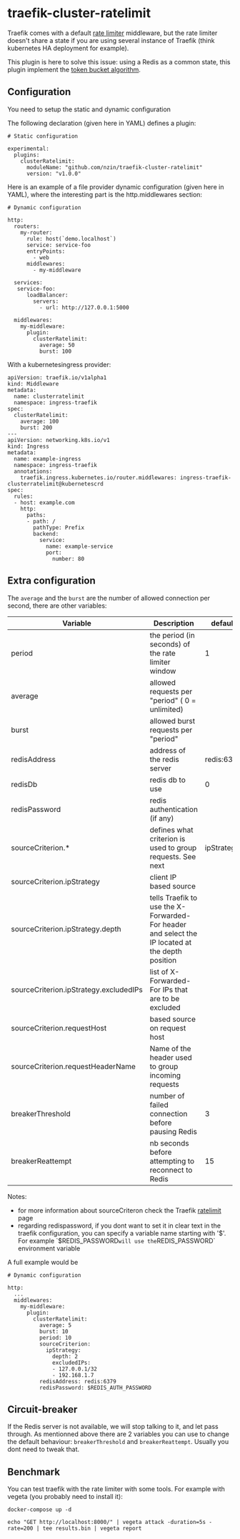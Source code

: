 # traefik-cluster-ratelimit

Traefik comes with a default [rate limiter](https://doc.traefik.io/traefik/middlewares/http/ratelimit/) middleware, but the rate limiter doesn't share a state if you are using several instance of Traefik (think kubernetes HA deployment for example).

This plugin is here to solve this issue: using a Redis as a common state, this plugin implement the [token bucket algorithm](https://en.wikipedia.org/wiki/Token_bucket).

## Configuration

You need to setup the static and dynamic configuration

The following declaration (given here in YAML) defines a plugin:

```
# Static configuration

experimental:
  plugins:
    clusterRatelimit:
      moduleName: "github.com/nzin/traefik-cluster-ratelimit"
      version: "v1.0.0"
```

Here is an example of a file provider dynamic configuration (given here in YAML), where the interesting part is the http.middlewares section:

```
# Dynamic configuration

http:
  routers:
    my-router:
      rule: host(`demo.localhost`)
      service: service-foo
      entryPoints:
        - web
      middlewares:
        - my-middleware

  services:
   service-foo:
      loadBalancer:
        servers:
          - url: http://127.0.0.1:5000
  
  middlewares:
    my-middleware:
      plugin:
        clusterRatelimit:
          average: 50
          burst: 100
```

With a kubernetesingress provider:

```
apiVersion: traefik.io/v1alpha1
kind: Middleware
metadata:
  name: clusterratelimit
  namespace: ingress-traefik
spec:
  clusterRatelimit:
    average: 100
    burst: 200
---
apiVersion: networking.k8s.io/v1
kind: Ingress
metadata:
  name: example-ingress
  namespace: ingress-traefik
  annotations:
    traefik.ingress.kubernetes.io/router.middlewares: ingress-traefik-clusterratelimit@kubernetescrd
spec:
  rules:
  - host: example.com
    http:
      paths:
      - path: /
        pathType: Prefix
        backend:
          service:
            name: example-service
            port:
              number: 80
```

## Extra configuration

The `average` and the `burst` are the number of allowed connection per second, there are other variables:

| Variable                    | Description                                        | default    |
|-----------------------------|----------------------------------------------------|------------|
| period                      | the period (in seconds) of the rate limiter window | 1          |
| average                     | allowed requests per "period" ( 0 = unlimited)     |            |
| burst                       | allowed burst requests per "period"                |            |
| redisAddress                | address of the redis server                        | redis:6379 |
| redisDb                     | redis db to use                                    | 0          |
| redisPassword               | redis authentication (if any)                      |            |
| sourceCriterion.*           | defines what criterion is used to group requests. See next | ipStrategy |
| sourceCriterion.ipStrategy  | client IP based source                             |            |
| sourceCriterion.ipStrategy.depth | tells Traefik to use the X-Forwarded-For header and select the IP located at the depth position |    |
| sourceCriterion.ipStrategy.excludedIPs | list of X-Forwarded-For IPs that are to be excluded | |
| sourceCriterion.requestHost | based source on request host                       |            |
| sourceCriterion.requestHeaderName | Name of the header used to group incoming requests|       |
| breakerThreshold            | number of failed connection before pausing Redis   | 3          |
| breakerReattempt            | nb seconds before attempting to reconnect to Redis | 15         |

Notes:
- for more information about sourceCriteron check the Traefik [ratelimit](https://doc.traefik.io/traefik/middlewares/http/ratelimit/) page
- regarding redispassword, if you dont want to set it in clear text in the traefik configuration, you can specify a variable name starting with '$'. For example `$REDIS_PASSWORD` will use the `REDIS_PASSWORD` environment variable

A full example would be

```
# Dynamic configuration

http:
  ...
  middlewares:
    my-middleware:
      plugin:
        clusterRatelimit:
          average: 5
          burst: 10
          period: 10
          sourceCriterion:
            ipStrategy:
              depth: 2
              excludedIPs:
              - 127.0.0.1/32
              - 192.168.1.7          
          redisAddress: redis:6379
          redisPassword: $REDIS_AUTH_PASSWORD
```

## Circuit-breaker

If the Redis server is not available, we will stop talking to it, and let pass through.
As mentionned above there are 2 variables you can use to change the default behaviour: `breakerThreshold` and `breakerReattempt`. Usually you dont need to tweak that.

## Benchmark

You can test traefik with the rate limiter with some tools. For example with vegeta (you probably need to install it):
```
docker-compose up -d

echo "GET http://localhost:8000/" | vegeta attack -duration=5s -rate=200 | tee results.bin | vegeta report
```
